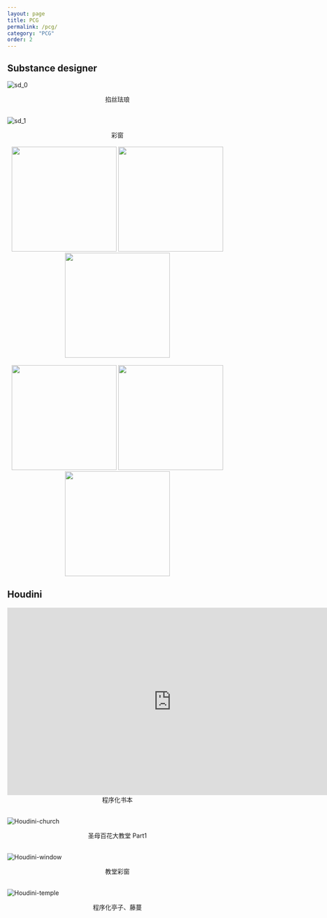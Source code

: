 ```yaml
---
layout: page
title: PCG
permalink: /pcg/
category: "PCG"
order: 2
---
```


## Substance designer

![sd_0]({{site.url}}/assets/images/SD_0.png)
<center> 掐丝珐琅 </center>
<br>

![sd_1]({{site.url}}/assets/images/SD_1.png)
<center> 彩窗 </center>
<br>

<center class="half">
<img src="{{site.url}}/assets/images/SD_2.png" height=240/>
<img src="{{site.url}}/assets/images/SD_3.png" height=240/>
<img src="{{site.url}}/assets/images/SD_4.png" height=240/>
</center>
<br>
<center class="half">
<img src="{{site.url}}/assets/images/SD_5.png" height=240/>
<img src="{{site.url}}/assets/images/SD_6.png" height=240/>
<img src="{{site.url}}/assets/images/SD_7.png" height=240/>
</center>



## Houdini

<center> <iframe width="750" height="429" src="https://www.dropbox.com/s/ige4d74s1fxoum8/Houdini_book.mp4?raw=1" frameborder="0" allowfullscreen></iframe> </center>
<center> 程序化书本 </center>
<br>

<!-- <center> <iframe width="750" height="429" src="https://www.dropbox.com/s/goexzxe64zn2fre/Houdini_ivy.mp4?raw=1" frameborder="0" allowfullscreen></iframe> </center>
<center> 程序化藤蔓 </center>
<br> -->

![Houdini-church]({{site.url}}/assets/images/Houdini_church.png)
<center> 圣母百花大教堂 Part1 </center>
<br>

![Houdini-window]({{site.url}}/assets/images/Houdini_window.png)
<center> 教堂彩窗 </center>
<br>

![Houdini-temple]({{site.url}}/assets/images/Houdini_temple.png)
<center> 程序化亭子、藤蔓 </center>
<br>




